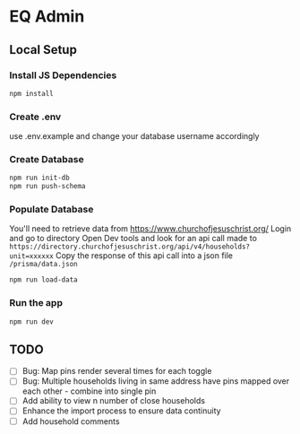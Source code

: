 # EQ Admin

## Local Setup

### Install JS Dependencies

```sh
npm install
```

### Create .env

use .env.example and change your database username accordingly

### Create Database

```sh
npm run init-db
npm run push-schema
```

### Populate Database

You'll need to retrieve data from https://www.churchofjesuschrist.org/
Login and go to directory
Open Dev tools and look for an api call made to `https://directory.churchofjesuschrist.org/api/v4/households?unit=xxxxxx`
Copy the response of this api call into a json file `/prisma/data.json`

```sh
npm run load-data
```

### Run the app

```sh
npm run dev
```

## TODO

- [ ] Bug: Map pins render several times for each toggle
- [ ] Bug: Multiple households living in same address have pins mapped over each other - combine into single pin
- [ ] Add ability to view n number of close households
- [ ] Enhance the import process to ensure data continuity
- [ ] Add household comments
